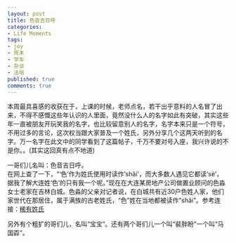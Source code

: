```yaml
---
layout: post
title: 色音吉日呼
categories:
- Life Moments
tags:
- joy
- 周末
- 学车
- 杂谈
- 法培
published: true
comments: true
---
```

<p>本周最具喜感的收获在于，上课的时候，老师点名，若干出乎意料的人名冒了出来，不得不感慨这些年认识的人里面，竟然没什么人的名字如此有突破，其实这些年一直被朋友开玩笑我的名字，也比较留意别人的名字，名字本来只是一个符号，不用过多的言论，这次权当跟大家普及一个姓氏，另外分享几个这两天听到的名字。万一名字在此文中的同学看到了这篇帖子，千万不要对号入座，我兴许说的不是你。。(其实这回真有点不地道)</p>

<p>一哥们儿名叫：色音吉日呼。<br />
在网上查了一下，“‘色’作为姓氏使用时读作‘shǎi’，而大多数人遇见它都读‘sè’， 据我了解大连姓‘色’的只有我一个呢。”现在在大连某房地产公司做置业顾问的色淼女士老家在吉林白城。色淼的父亲对记者说，在白城共有近30户色姓人家，他们家世代在那居住，属于满族的古老姓氏，“色”姓在当地都被读作“shǎi”。参考连接：<a href="http://news.lnd.com.cn/htm/2008-05/16/content_175599.htm">稀有姓氏</a></p>

<p>另外有个粗犷的哥们儿，名叫“宝宝”。还有两个哥们儿一个叫“裴胖盼”一个叫“马国孬”。</p>
